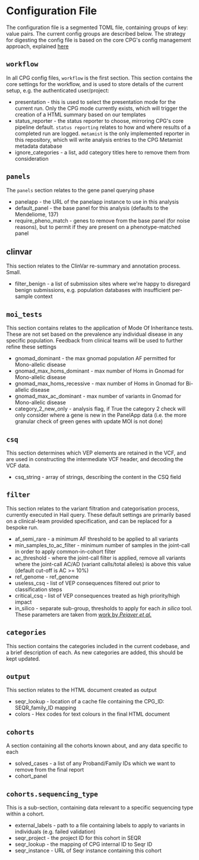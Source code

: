 # Configuration File

The configuration file is a segmented TOML file, containing groups of key: value pairs. The current config groups are
described below. The strategy for digesting the config file is based on the core CPG's config management approach,
explained [here](https://github.com/populationgenomics/team-docs/blob/main/cpg_utils_config.md)

## `workflow`

In all CPG config files, `workflow` is the first section. This section contains the core settings for the workflow, and
is used to store details of the current setup, e.g. the authenticated user/project:

* presentation - this is used to select the presentation mode for the current run. Only the CPG mode currently exists,
  which will trigger the creation of a HTML summary based on our templates
* status_reporter - the status reporter to choose, mirroring CPG's core pipeline default. `status reporting` relates to
  how and where results of a completed run are logged. `metamist` is the only implemented reporter in this repository,
  which will write analysis entries to the CPG Metamist metadata database
* ignore_categories - a list, add category titles here to remove them from consideration

## `panels`

The `panels` section relates to the gene panel querying phase

* panelapp - the URL of the panelapp instance to use in this analysis
* default_panel - the base panel for this analysis (defaults to the Mendeliome, 137)
* require_pheno_match - genes to remove from the base panel (for noise reasons), but to permit if they are present on a
  phenotype-matched panel

## clinvar

This section relates to the ClinVar re-summary and annotation process. Small.

* filter_benign - a list of submission sites where we're happy to disregard benign submissions, e.g. population
  databases with insufficient per-sample context

## `moi_tests`

This section contains relates to the application of Mode Of Inheritance tests. These are not set based on the prevalence
any individual disease in any specific population. Feedback from clinical teams will be used to further refine these
settings

* gnomad_dominant - the max gnomad population AF permitted for Mono-allelic disease
* gnomad_max_homs_dominant - max number of Homs in Gnomad for Mono-allelic disease
* gnomad_max_homs_recessive - max number of Homs in Gnomad for Bi-allelic disease
* gnomad_max_ac_dominant - max number of variants in Gnomad for Mono-allelic disease
* category_2_new_only - analysis flag, if True the category 2 check will only consider where a gene is new in the
  PanelApp data (i.e. the more granular check of green genes with update MOI is not done)

## `csq`

This section determines which VEP elements are retained in the VCF, and are used in constructing the intermediate VCF
header, and decoding the VCF data.

* csq_string - array of strings, describing the content in the CSQ field

## `filter`

This section relates to the variant filtration and categorisation process, currently executed in Hail query. These
default settings are primarily based on a clinical-team provided specification, and can be replaced for a bespoke run.

* af_semi_rare - a minimum AF threshold to be applied to all variants
* min_samples_to_ac_filter - minimum number of samples in the joint-call in order to apply common-in-cohort filter
* ac_threshold - where the joint-call filter is applied, remove all variants where the joint-call AC/AD (variant
  calls/total alleles) is above this value (default cut-off is AC >= 10%)
* ref_genome - ref_genome
* useless_csq - list of VEP consequences filtered out prior to classification steps
* critical_csq - list of VEP consequences treated as high priority/high impact
* in_silico - separate sub-group, thresholds to apply for each *in silico* tool. These parameters are taken
  from [work by *Pejaver et al.*](https://www.biorxiv.org/content/10.1101/2022.03.17.484479v1)

## `categories`

This section contains the categories included in the current codebase, and a brief description of each. As new
categories are added, this should be kept updated.

## `output`

This section relates to the HTML document created as output

* seqr_lookup - location of a cache file containing the CPG_ID: SEQR_family_ID mapping
* colors - Hex codes for text colours in the final HTML document

## `cohorts`

A section containing all the cohorts known about, and any data specific to each

* solved_cases - a list of any Proband/Family IDs which we want to remove from the final report
* cohort_panel

## `cohorts.sequencing_type`

This is a sub-section, containing data relevant to a specific sequencing type within a cohort.

* external_labels - path to a file containing labels to apply to variants in individuals (e.g. failed validation)
* seqr_project - the project ID for this cohort in SEQR
* seqr_lookup - the mapping of CPG internal ID to Seqr ID
* seqr_instance - URL of Seqr instance containing this cohort
